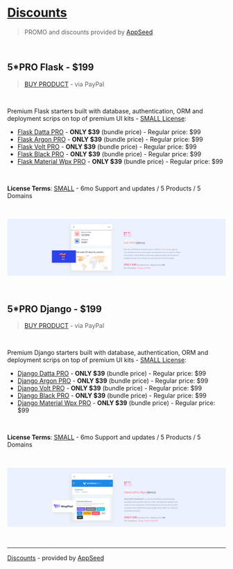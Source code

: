 # [Discounts](https://appseed.us/discounts)

> PROMO and discounts provided by [AppSeed](https://appseed.us) 

<br />

## 5*PRO Flask - $199

> [BUY PRODUCT](https://www.paypal.com/cgi-bin/webscr?cmd=_s-xclick&hosted_button_id=B4BH56DSYETUY) - via PayPal

<br />

Premium Flask starters built with database, authentication, ORM and deployment scrips on top of premium UI kits - [SMALL License](https://github.com/app-generator/license-small):

- [Flask Datta PRO](https://flask-dashboard-dattaable-pro.appseed.us/) - **ONLY $39** (bundle price) - Regular price: $99 
- [Flask Argon PRO](https://flask-argon-dashboard-pro.appseed-srv1.com/) - **ONLY $39** (bundle price) - Regular price: $99 
- [Flask Volt PRO](https://flask-argon-dashboard-pro.appseed-srv1.com/) - **ONLY $39** (bundle price) - Regular price: $99 
- [Flask Black PRO](https://flask-black-dashboard-pro.appseed-srv1.com/) - **ONLY $39** (bundle price) - Regular price: $99 
- [Flask Material Wpx PRO](https://flask-material-dashboard-wpx-pro.appseed.us/) - **ONLY $39** (bundle price) - Regular price: $99 

<br />

**License Terms**: [SMALL](https://github.com/app-generator/license-small) - 6mo Support and updates / 5 Products / 5 Domains

<br >

![5*PRO Flask - AppSeed Discount.](https://raw.githubusercontent.com/app-generator/discounts/main/media/discount-5PRO-flask-banner.png)

<br />

## 5*PRO Django - $199

> [BUY PRODUCT](https://www.paypal.com/cgi-bin/webscr?cmd=_s-xclick&hosted_button_id=ML56MZGSXN2QL) - via PayPal

<br />

Premium Django starters built with database, authentication, ORM and deployment scrips on top of premium UI kits - [SMALL License](https://github.com/app-generator/license-small):

- [Django Datta PRO](https://django-dashboard-dattaable-pro.appseed.us/) - **ONLY $39** (bundle price) - Regular price: $99 
- [Django Argon PRO](https://django-argon-dashboard-pro.appseed-srv1.com/) - **ONLY $39** (bundle price) - Regular price: $99 
- [Django Volt PRO](https://django-argon-dashboard-pro.appseed-srv1.com/) - **ONLY $39** (bundle price) - Regular price: $99 
- [Django Black PRO](https://django-black-dashboard-pro.appseed-srv1.com/) - **ONLY $39** (bundle price) - Regular price: $99 
- [Django Material Wpx PRO](https://django-material-dashboard-wpx-pro.appseed.us/) - **ONLY $39** (bundle price) - Regular price: $99 

<br />

**License Terms**: [SMALL](https://github.com/app-generator/license-small) - 6mo Support and updates / 5 Products / 5 Domains

<br >

![5*PRO Django - AppSeed Discount.](https://raw.githubusercontent.com/app-generator/discounts/main/media/discount-5PRO-django-banner.png)

<br />

---
[Discounts](https://appseed.us/discounts) - provided by [AppSeed](https://appseed.us) 
